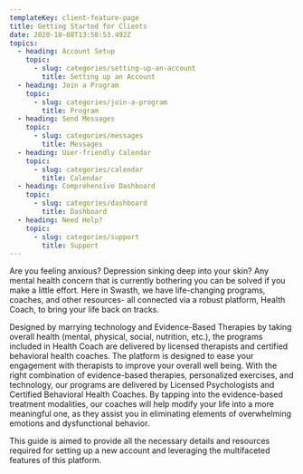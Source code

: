 ```yaml
---
templateKey: client-feature-page
title: Getting Started for Clients
date: 2020-10-08T13:58:53.492Z
topics:
  - heading: Account Setup
    topic:
      - slug: categories/setting-up-an-account
        title: Setting up an Account
  - heading: Join a Program
    topic:
      - slug: categories/join-a-program
        title: Program
  - heading: Send Messages
    topic:
      - slug: categories/messages
        title: Messages
  - heading: User-friendly Calendar
    topic:
      - slug: categories/calendar
        title: Calendar
  - heading: Comprehensive Dashboard
    topic:
      - slug: categories/dashboard
        title: Dashboard
  - heading: Need Help?
    topic:
      - slug: categories/support
        title: Support
---
```

Are you feeling anxious? Depression sinking deep into your skin? Any mental health concern that is currently bothering you can be solved if you make a little effort. Here in Swasth, we have life-changing programs, coaches, and other resources- all connected via a robust platform, Health Coach, to bring your life back on tracks. 

Designed by marrying technology and Evidence-Based Therapies by taking overall health (mental, physical, social, nutrition, etc.), the programs included in Health Coach are delivered by licensed therapists and certified behavioral health coaches. The platform is designed to ease your engagement with therapists to improve your overall well being. With the right combination of evidence-based therapies, personalized exercises, and technology, our programs are delivered by Licensed Psychologists and Certified Behavioral Health Coaches. By tapping into the evidence-based treatment modalities, our coaches will help modify your life into a more meaningful one, as they assist you in eliminating elements of overwhelming emotions and dysfunctional behavior.

This guide is aimed to provide all the necessary details and resources required for setting up a new account and leveraging the multifaceted features of this platform.

